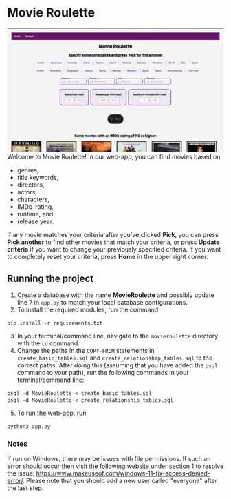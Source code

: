 # Movie Roulette
![](tmp/MovieRoulette.png)
Welcome to Movie Roulette! In our web-app, you can find movies based on
* genres,
* title keywords,
* directors,
* actors,
* characters,
* IMDb-rating,
* runtime, and
* release year.

If any movie matches your criteria after you’ve clicked **Pick**, you can press **Pick another** to find other movies that match your criteria, or press **Update criteria** if you want to change your previously specified criteria. If you want to completely reset your criteria, press **Home** in the upper right corner.

## Running the project
1. Create a database with the name **MovieRoulette** and possibly update line 7 in `app.py` to match your local database configurations.
2. To install the required modules, run the command

```
pip install -r requirements.txt
```

3. In your terminal/command line, navigate to the `movieroulette` directory with the `cd` command.
4. Change the paths in the `COPY-FROM` statements in `create_basic_tables.sql` and `create_relationship_tables.sql` to the correct paths. After doing this (assuming that you have added the `psql` command to your path), run the following commands in your terminal/command line:

```
psql -d MovieRoulette < create_basic_tables.sql
psql -d MovieRoulette < create_relationship_tables.sql
```

5. To run the web-app, run
```
python3 app.py
```
### Notes
If run on Windows, there may be issues with file permissions. 
If such an error should occur then visit the following website under section 1 to resolve the issue:
https://www.makeuseof.com/windows-11-fix-access-denied-error/.
Please note that you should add a new user called "everyone" after the last step.
